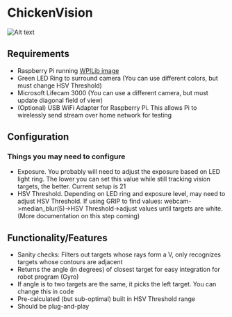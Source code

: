 # ChickenVision
![Alt text](https://cdn.discordapp.com/attachments/518873567065276416/533489000762310667/githubimage.png?raw=true "Example")

<h2>Requirements</h2>
<ul>
  <li>Raspberry Pi running <a href="https://wpilib.screenstepslive.com/s/currentCS/m/85074/l/1027241-using-the-raspberry-pi-for-frc">WPILib image</a> </li>
  <li>Green LED Ring to surround camera (You can use different colors, but must change HSV Threshold)</li>
  <li>Microsoft Lifecam 3000 (You can use a different camera, but must update diagonal field of view)</li>
  <li>(Optional) USB WiFi Adapter for Raspberry Pi. This allows Pi to wirelessly send stream over home network for testing </li> 
</ul>

<h2>Configuration</h2>
<h3>Things you may need to configure</h3>
<ul>
  <li>Exposure. You probably will need to adjust the exposure based on LED light ring. The lower you can set this value while still tracking vision targets, the better. Current setup is 21</li>
  <li>HSV Threshold. Depending on LED ring and exposure level, may need to adjust HSV Threshold. If using GRIP to find values: webcam->median_blur(5)->HSV Threshold->adjust values until targets are white. (More documentation on this step coming)</li>
  </li> 
</ul>

<h2>Functionality/Features</h3>
<ul>
  <li>Sanity checks: Filters out targets whose rays form a V, only recognizes targets whose contours are adjacent</li>
  <li>Returns the angle (in degrees) of closest target for easy integration for robot program (Gyro)</li>
  <li>If angle is to two targets are the same, it picks the left target. You can change this in code</li>
  <li>Pre-calculated (but sub-optimal) built in HSV Threshold range</li>
  <li>Should be plug-and-play</li>
</ul>
